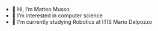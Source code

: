 - 👋 Hi, I’m Matteo Musso
- 👀 I’m interested in computer science
- 🌱 I'm currently studying Robotics at ITIS Mario Delpozzo
  
